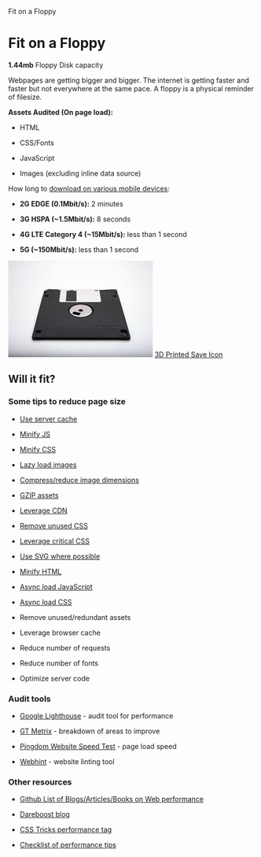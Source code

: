 Fit on a Floppy

# Fit on a Floppy

 **1.44mb**  Floppy Disk capacity

Webpages are getting bigger and bigger. The internet is getting faster and faster but not everywhere at the same pace. A floppy is a physical reminder of filesize.

 **Assets Audited (On page load):**

- HTML

- CSS/Fonts

- JavaScript

- Images (excluding inline data source)

How long to [download on various mobile devices](https://kenstechtips.com/index.php/download-speeds-2g-3g-and-4g-actual-meaning):

- **2G EDGE (0.1Mbit/s):** 2 minutes

- **3G HSPA (~1.5Mbit/s):** 8 seconds

- **4G LTE Category 4 (~15Mbit/s):** less than 1 second

- **5G (~150Mbit/s):** less than 1 second

 ![](../_resources/0246069c6b528c61a00d76d057a72451.png)    [3D Printed Save Icon](https://twitter.com/bill_gross/status/920406104911233024?lang=en)

## Will it fit?

### Some tips to reduce page size

- [Use server cache](https://developers.google.com/web/fundamentals/performance/optimizing-content-efficiency/http-caching)

- [Minify JS](https://www.cloudflare.com/learning/performance/why-minify-javascript-code/)

- [Minify CSS](https://blog.logrocket.com/the-complete-best-practices-for-minifying-css/)

- [Lazy load images](https://www.sitepoint.com/five-techniques-lazy-load-images-website-performance/)

- [Compress/reduce image dimensions](https://imagemagick.org/index.php)

- [GZIP assets](https://betterexplained.com/articles/how-to-optimize-your-site-with-gzip-compression/)

- [Leverage CDN](https://www.globaldots.com/content-delivery-network-explained)

- [Remove unused CSS](https://www.keycdn.com/blog/remove-unused-css)

- [Leverage critical CSS](https://www.smashingmagazine.com/2015/08/understanding-critical-css/)

- [Use SVG where possible](https://www.sitepoint.com/svg-good-for-website-performance/)

- [Minify HTML](https://rigor.com/blog/how-to-minify-html)

- [Async load JavaScript](https://flaviocopes.com/javascript-async-defer/)

- [Async load CSS](https://www.filamentgroup.com/lab/async-css.html)

- Remove unused/redundant assets

- Leverage browser cache

- Reduce number of requests

- Reduce number of fonts

- Optimize server code

### Audit tools

- [Google Lighthouse](https://developers.google.com/web/tools/lighthouse) - audit tool for performance

- [GT Metrix](https://gtmetrix.com/) - breakdown of areas to improve

- [Pingdom Website Speed Test](https://tools.pingdom.com/) - page load speed

- [Webhint](https://webhint.io/) - website linting tool

### Other resources

- [Github List of Blogs/Articles/Books on Web performance](https://github.com/davidsonfellipe/awesome-wpo)

- [Dareboost blog](https://blog.dareboost.com/en/)

- [CSS Tricks performance tag](https://css-tricks.com/tag/performance/)

- [Checklist of performance tips](https://speedchecklist.com/)